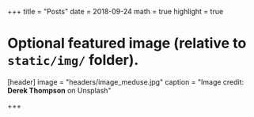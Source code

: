 +++
title = "Posts"
date = 2018-09-24
math = true
highlight = true

# Optional featured image (relative to `static/img/` folder).
[header]
image = "headers/image_meduse.jpg"
caption = "Image credit: **Derek Thompson** on Unsplash"

+++
